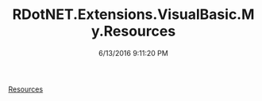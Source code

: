 ﻿---
title: RDotNET.Extensions.VisualBasic.My.Resources
date: 6/13/2016 9:11:20 PM
---

[Resources](T-RDotNET.Extensions.VisualBasic.My.Resources.Resources.html)
